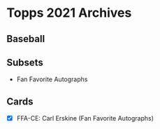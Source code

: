# Topps 2021 Archives
## Baseball

## Subsets

- Fan Favorite Autographs

## Cards

- [x] FFA-CE: Carl Erskine (Fan Favorite Autographs)<br>
